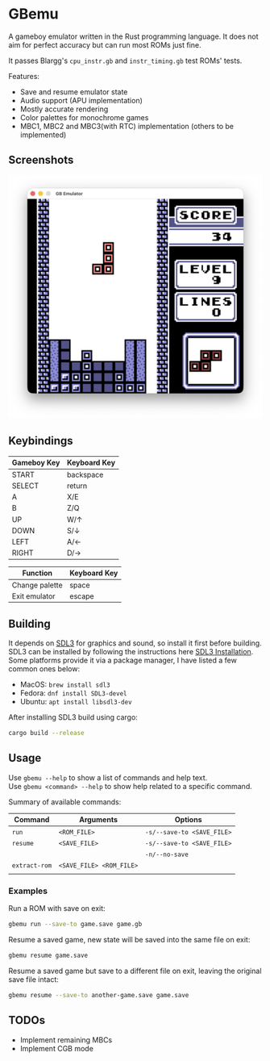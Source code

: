 # GBemu

A gameboy emulator written in the Rust programming language.
It does not aim for perfect accuracy but can run most ROMs just fine.

It passes Blargg's `cpu_instr.gb` and `instr_timing.gb` test ROMs' tests.

Features:

- Save and resume emulator state
- Audio support (APU implementation)
- Mostly accurate rendering
- Color palettes for monochrome games
- MBC1, MBC2 and MBC3(with RTC) implementation (others to be implemented)

## Screenshots

![gbemu running the Tetris ROM using a color palette](tetris_gbrom.png)

## Keybindings

| Gameboy Key | Keyboard Key |
| ----------- | ------------ |
| START       | backspace    |
| SELECT      | return       |
| A           | X/E          |
| B           | Z/Q          |
| UP          | W/↑          |
| DOWN        | S/↓          |
| LEFT        | A/←          |
| RIGHT       | D/→          |

| Function       | Keyboard Key |
| -------------- | ------------ |
| Change palette | space        |
| Exit emulator  | escape       |

## Building

It depends on [SDL3](https://wiki.libsdl.org/SDL3/FrontPage) for graphics and
sound, so install it first before building.  
SDL3 can be installed by following the instructions here
[SDL3 Installation](https://github.com/libsdl-org/SDL/blob/main/INSTALL.md).
Some platforms provide it via a package manager, I have listed a few common ones below:

- MacOS: `brew install sdl3`
- Fedora: `dnf install SDL3-devel`
- Ubuntu: `apt install libsdl3-dev`

After installing SDL3 build using cargo:

```bash
cargo build --release
```

## Usage

Use `gbemu --help` to show a list of commands and help text.  
Use `gbemu <command> --help` to show help related to a specific command.

Summary of available commands:

| Command       | Arguments                | Options                    |
| ------------- | ------------------------ | -------------------------- |
| `run`         | `<ROM_FILE>`             | `-s/--save-to <SAVE_FILE>` |
| `resume`      | `<SAVE_FILE>`            | `-s/--save-to <SAVE_FILE>` |
|               |                          | `-n/--no-save`             |
| `extract-rom` | `<SAVE_FILE> <ROM_FILE>` |                            |
|               |                          |                            |

### Examples

Run a ROM with save on exit:

```bash
gbemu run --save-to game.save game.gb
```

Resume a saved game, new state will be saved into the same file on exit:

```bash
gbemu resume game.save
```

Resume a saved game but save to a different file on exit, leaving the original save file intact:

```bash
gbemu resume --save-to another-game.save game.save
```

## TODOs

- Implement remaining MBCs
- Implement CGB mode
